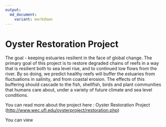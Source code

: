 ```yaml
---
output: 
  md_document:
    variant: markdown
---
```


# Oyster Restoration Project

The goal - keeping estuaries resilient in the face of global change. The primary goal of this project is to restore degraded chains of reefs in a way that is resilient both to sea level rise, and to continued low flows from the river. By so doing, we predict healthy reefs will buffer the estuaries from fluctuations in salinity, and from coastal erosion. The effects of this buffering should cascade to the fish, shellfish, birds and plant communities that humans care about, under a variety of future climate and 
sea level conditions.

You can read more about the project here : 
Oyster Restoration Project (http://www.wec.ufl.edu/oysterproject/restoration.php)

You can view 
